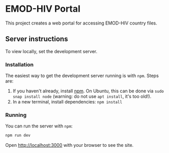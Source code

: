 # EMOD-HIV Portal

This project creates a web portal for accessing EMOD-HIV country files.

## Server instructions

To view locally, set the development server.

### Installation

The easiest way to get the development server running is with `npm`. Steps are:

1. If you haven't already, install [npm](https://docs.npmjs.com/downloading-and-installing-node-js-and-npm). On Ubuntu, this can be done via `sudo snap install node` (warning: do not use `apt install`, it's too old!).
2. In a new terminal, install dependencies: `npm install`

### Running

You can run the server with `npm`:

```bash
npm run dev
```

Open [http://localhost:3000](http://localhost:3000) with your browser to see the site.
